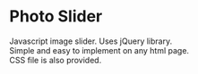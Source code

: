 # Photo Slider

Javascript image slider. Uses jQuery library.  
Simple and easy to implement on any html page.  
CSS file is also provided.

